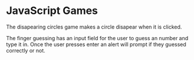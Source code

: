# JavaScript Games

The disapearing circles game makes a circle disapear when it is clicked.

The finger guessing has an input field for the user to guess an number and type it in. Once the user presses enter an alert will prompt if they guessed correctly or not.